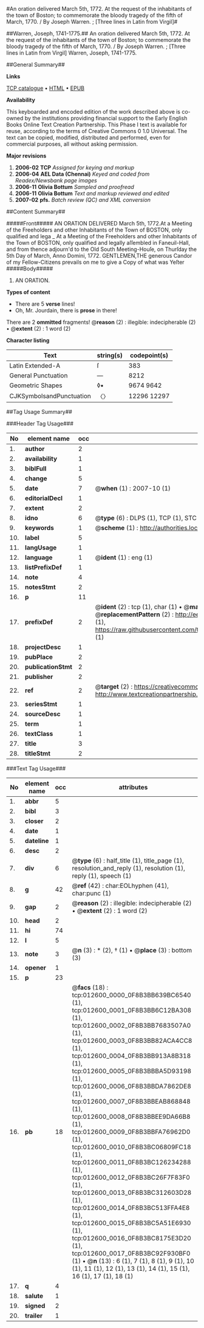 #An oration delivered March 5th, 1772. At the request of the inhabitants of the town of Boston; to commemorate the bloody tragedy of the fifth of March, 1770. / By Joseph Warren. ; [Three lines in Latin from Virgil]#

##Warren, Joseph, 1741-1775.##
An oration delivered March 5th, 1772. At the request of the inhabitants of the town of Boston; to commemorate the bloody tragedy of the fifth of March, 1770. / By Joseph Warren. ; [Three lines in Latin from Virgil]
Warren, Joseph, 1741-1775.

##General Summary##

**Links**

[TCP catalogue](http://www.ota.ox.ac.uk/tcp/)  • 
[HTML](http://tei.it.ox.ac.uk/tcp/Texts-HTML/free/N09/N09905.html)  • 
[EPUB](http://tei.it.ox.ac.uk/tcp/Texts-EPUB/free/N09/N09905.epub)

**Availability**

This keyboarded and encoded edition of the
	       work described above is co-owned by the institutions
	       providing financial support to the Early English Books
	       Online Text Creation Partnership. This Phase I text is
	       available for reuse, according to the terms of Creative
	       Commons 0 1.0 Universal. The text can be copied,
	       modified, distributed and performed, even for
	       commercial purposes, all without asking permission.

**Major revisions**

1. __2006-02__ __TCP__ *Assigned for keying and markup*
1. __2006-04__ __AEL Data (Chennai)__ *Keyed and coded from Readex/Newsbank page images*
1. __2006-11__ __Olivia Bottum__ *Sampled and proofread*
1. __2006-11__ __Olivia Bottum__ *Text and markup reviewed and edited*
1. __2007-02__ __pfs.__ *Batch review (QC) and XML conversion*

##Content Summary##

#####Front#####
AN ORATION DELIVERED March 5th, 1772.At a Meeting of the Freeholders and other Inhabitants of the Town of BOSTON, only qualified and lega
    _ At a Meeting of the Freeholders and other Inhabitants of the Town of BOSTON, only qualified and legally aſſembled in Faneuil-Hall, and from thence adjourn'd to the Old South Meeting-Houſe, on Thurſday the 5th Day of March, Anno Domini, 1772.
GENTLEMEN,THE generous Candor of my Fellow-Citizens prevails on me to give a Copy of what was Yeſter
#####Body#####

1. AN ORATION.

**Types of content**

  * There are 5 **verse** lines!
  * Oh, Mr. Jourdain, there is **prose** in there!

There are 2 **ommitted** fragments! 
 @__reason__ (2) : illegible: indecipherable (2)  •  @__extent__ (2) : 1 word (2)

**Character listing**


|Text|string(s)|codepoint(s)|
|---|---|---|
|Latin Extended-A|ſ|383|
|General Punctuation|—|8212|
|Geometric Shapes|◊▪|9674 9642|
|CJKSymbolsandPunctuation|〈〉|12296 12297|

##Tag Usage Summary##

###Header Tag Usage###

|No|element name|occ|attributes|
|---|---|---|---|
|1.|__author__|2||
|2.|__availability__|1||
|3.|__biblFull__|1||
|4.|__change__|5||
|5.|__date__|7| @__when__ (1) : 2007-10 (1)|
|6.|__editorialDecl__|1||
|7.|__extent__|2||
|8.|__idno__|6| @__type__ (6) : DLPS (1), TCP (1), STC (1), NOTIS (1), IMAGE-SET (1), EVANS-CITATION (1)|
|9.|__keywords__|1| @__scheme__ (1) : http://authorities.loc.gov/ (1)|
|10.|__label__|5||
|11.|__langUsage__|1||
|12.|__language__|1| @__ident__ (1) : eng (1)|
|13.|__listPrefixDef__|1||
|14.|__note__|4||
|15.|__notesStmt__|2||
|16.|__p__|11||
|17.|__prefixDef__|2| @__ident__ (2) : tcp (1), char (1)  •  @__matchPattern__ (2) : ([0-9\-]+):([0-9IVX]+) (1), (.+) (1)  •  @__replacementPattern__ (2) : http://eebo.chadwyck.com/downloadtiff?vid=$1&page=$2 (1), https://raw.githubusercontent.com/textcreationpartnership/Texts/master/tcpchars.xml#$1 (1)|
|18.|__projectDesc__|1||
|19.|__pubPlace__|2||
|20.|__publicationStmt__|2||
|21.|__publisher__|2||
|22.|__ref__|2| @__target__ (2) : https://creativecommons.org/publicdomain/zero/1.0/ (1), http://www.textcreationpartnership.org/docs/. (1)|
|23.|__seriesStmt__|1||
|24.|__sourceDesc__|1||
|25.|__term__|1||
|26.|__textClass__|1||
|27.|__title__|3||
|28.|__titleStmt__|2||


###Text Tag Usage###

|No|element name|occ|attributes|
|---|---|---|---|
|1.|__abbr__|5||
|2.|__bibl__|3||
|3.|__closer__|2||
|4.|__date__|1||
|5.|__dateline__|1||
|6.|__desc__|2||
|7.|__div__|6| @__type__ (6) : half_title (1), title_page (1), resolution_and_reply (1), resolution (1), reply (1), speech (1)|
|8.|__g__|42| @__ref__ (42) : char:EOLhyphen (41), char:punc (1)|
|9.|__gap__|2| @__reason__ (2) : illegible: indecipherable (2)  •  @__extent__ (2) : 1 word (2)|
|10.|__head__|2||
|11.|__hi__|74||
|12.|__l__|5||
|13.|__note__|3| @__n__ (3) : * (2), † (1)  •  @__place__ (3) : bottom (3)|
|14.|__opener__|1||
|15.|__p__|23||
|16.|__pb__|18| @__facs__ (18) : tcp:012600_0000_0F8B3BB639BC6540 (1), tcp:012600_0001_0F8B3BB6C12BA308 (1), tcp:012600_0002_0F8B3BB7683507A0 (1), tcp:012600_0003_0F8B3BB82ACA4CC8 (1), tcp:012600_0004_0F8B3BB913A8B318 (1), tcp:012600_0005_0F8B3BBBA5D93198 (1), tcp:012600_0006_0F8B3BBDA7862DE8 (1), tcp:012600_0007_0F8B3BBEAB868848 (1), tcp:012600_0008_0F8B3BBEE9DA66B8 (1), tcp:012600_0009_0F8B3BBFA76962D0 (1), tcp:012600_0010_0F8B3BC06809FC18 (1), tcp:012600_0011_0F8B3BC126234288 (1), tcp:012600_0012_0F8B3BC26F7F83F0 (1), tcp:012600_0013_0F8B3BC312603D28 (1), tcp:012600_0014_0F8B3BC513FFA4E8 (1), tcp:012600_0015_0F8B3BC5A51E6930 (1), tcp:012600_0016_0F8B3BC8175E3D20 (1), tcp:012600_0017_0F8B3BC92F930BF0 (1)  •  @__n__ (13) : 6 (1), 7 (1), 8 (1), 9 (1), 10 (1), 11 (1), 12 (1), 13 (1), 14 (1), 15 (1), 16 (1), 17 (1), 18 (1)|
|17.|__q__|4||
|18.|__salute__|1||
|19.|__signed__|2||
|20.|__trailer__|1||
